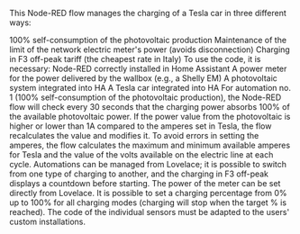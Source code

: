 This Node-RED flow manages the charging of a Tesla car in three different ways:

100% self-consumption of the photovoltaic production
Maintenance of the limit of the network electric meter's power (avoids disconnection)
Charging in F3 off-peak tariff (the cheapest rate in Italy)
To use the code, it is necessary:
Node-RED correctly installed in Home Assistant
A power meter for the power delivered by the wallbox (e.g., a Shelly EM)
A photovoltaic system integrated into HA
A Tesla car integrated into HA
For automation no. 1 (100% self-consumption of the photovoltaic production), the Node-RED flow will check every 30 seconds that the charging power absorbs 100% of the available photovoltaic power. If the power value from the photovoltaic is higher or lower than 1A compared to the amperes set in Tesla, the flow recalculates the value and modifies it. To avoid errors in setting the amperes, the flow calculates the maximum and minimum available amperes for Tesla and the value of the volts available on the electric line at each cycle.
Automations can be managed from Lovelace; it is possible to switch from one type of charging to another, and the charging in F3 off-peak displays a countdown before starting.
The power of the meter can be set directly from Lovelace.
It is possible to set a charging percentage from 0% up to 100% for all charging modes (charging will stop when the target % is reached).
The code of the individual sensors must be adapted to the users' custom installations.
